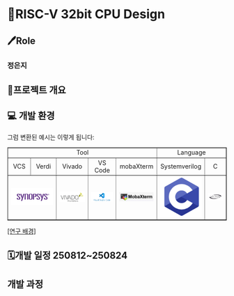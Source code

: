 # 💫RISC-V 32bit CPU Design

## 🖊️Role

### 정은지


## 🚀프로젝트 개요


## 💻 개발 환경 <br>

그럼 변환된 예시는 이렇게 됩니다:
<table border="1" cellspacing="0" cellpadding="5">
  <tr>
    <td align="center" colspan="5"> Tool </td>
    <td align="center" colspan="2"> Language </td>
  </tr>
  <tr>
    <td align="center"> VCS </td>
    <td align="center"> Verdi </td>
    <td align="center"> Vivado </td>
    <td align="center"> VS Code </td>
    <td align="center"> mobaXterm </td>
    <td align="center"> Systemverilog </td>
    <td align="center"> C </td>
  </tr>
  <tr>
    <td colspan="2"><img src="/History/img/img1.png" width=300>  </td>
    <td align="center"> <img src="/History/img/img2.png" width=200>  </td>
    <td align="center"> <img src="/History/img/img3.png" width=200>  </td>
    <td align="center"> <img src="/History/img/img6.jpg" width=100>  </td>
    <td align="center"> <img src="/History/img/img5.png" width=100>  </td>
    <td align="center"> <img src="/History/img/img4.png" width=300>  </td>
  </tr>
</table>


[[연구 배경]](/History/Progress_report/overview.md)

## 🗓️개발 일정 250812~250824

## 개발 과정
